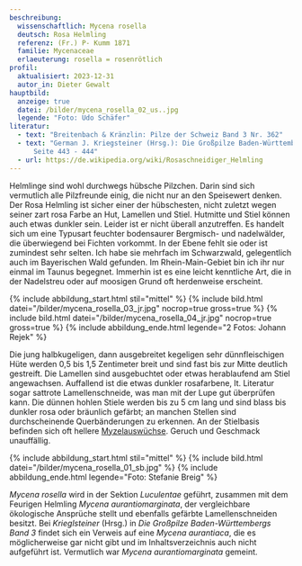 ```yaml
---
beschreibung:
  wissenschaftlich: Mycena rosella
  deutsch: Rosa Helmling
  referenz: (Fr.) P- Kumm 1871
  familie: Mycenaceae
  erlaeuterung: rosella = rosenrötlich
profil:
  aktualisiert: 2023-12-31
  autor_in: Dieter Gewalt
hauptbild:
  anzeige: true
  datei: /bilder/mycena_rosella_02_us..jpg
  legende: "Foto: Udo Schäfer"
literatur:
  - text: "Breitenbach & Kränzlin: Pilze der Schweiz Band 3 Nr. 362"
  - text: "German J. Kriegsteiner (Hrsg.): Die Großpilze Baden-Württembergs Band 3
      Seite 443 - 444"
  - url: https://de.wikipedia.org/wiki/Rosaschneidiger_Helmling
---
```

Helmlinge sind wohl durchwegs hübsche Pilzchen. Darin sind sich vermutlich alle Pilzfreunde einig, die nicht nur an den Speisewert denken. Der Rosa Helmling ist sicher einer der hübschesten, nicht zuletzt wegen seiner zart rosa Farbe an Hut, Lamellen und Stiel. Hutmitte und Stiel können auch etwas dunkler sein. Leider ist er nicht überall anzutreffen. Es handelt sich um eine Typusart feuchter bodensaurer Bergmisch- und nadelwälder, die überwiegend bei Fichten vorkommt. In der Ebene fehlt sie oder ist zumindest sehr selten. Ich habe sie mehrfach im Schwarzwald, gelegentlich auch im Bayerischen Wald gefunden. Im Rhein-Main-Gebiet bin ich ihr nur einmal im Taunus begegnet. Immerhin ist es eine leicht kenntliche Art, die in der Nadelstreu oder auf moosigen Grund oft herdenweise erscheint.

{% include abbildung_start.html stil="mittel" %}
{% include bild.html datei="/bilder/mycena_rosella_03_jr.jpg" nocrop=true gross=true %}
{% include bild.html datei="/bilder/mycena_rosella_04_jr.jpg" nocrop=true gross=true %}
{% include abbildung_ende.html legende="2 Fotos: Johann Rejek" %}

Die jung halbkugeligen, dann ausgebreitet kegeligen sehr dünnfleischigen Hüte werden 0,5 bis 1,5 Zentimeter breit und sind fast bis zur Mitte deutlich gestreift. Die Lamellen sind ausgebuchtet oder etwas herablaufend am Stiel angewachsen. Auffallend ist die etwas dunkler rosafarbene, lt. Literatur sogar sattrote Lamellenschneide, was man mit der Lupe gut überprüfen kann. Die dünnen hohlen Stiele werden bis zu 5 cm lang und sind blass bis dunkler rosa oder bräunlich gefärbt; an manchen Stellen sind durchscheinende Querbänderungen zu erkennen. An der Stielbasis befinden sich oft hellere [Myzelauswüchse](Myzel "Glossar").  Geruch und Geschmack unauffällig.

{% include abbildung_start.html stil="mittel" %}
{% include bild.html datei="/bilder/mycena_rosella_01_sb.jpg" %}
{% include abbildung_ende.html legende="Foto: Stefanie Breig" %}

*Mycena rosella* wird in der Sektion *Luculentae* geführt, zusammen mit dem Feurigen Helmling *Mycena aurantiomarginata*, der vergleichbare ökologische Ansprüche stellt und ebenfalls gefärbte Lamellenschneiden besitzt. Bei *Krieglsteiner* (Hrsg.) in *Die Großpilze Baden-Württembergs Band 3* findet sich ein Verweis auf eine *Mycena aurantiaca*, die es möglicherweise gar nicht gibt und im Inhaltsverzeichnis auch nicht aufgeführt ist. Vermutlich war *Mycena aurantiomarginata* gemeint.